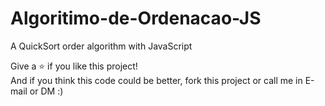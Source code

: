 # Algoritimo-de-Ordenacao-JS
A QuickSort order algorithm with JavaScript 


Give a ⭐️ if you like this project!  
And if you think this code could be better, fork this project or call me in E-mail or DM :)
